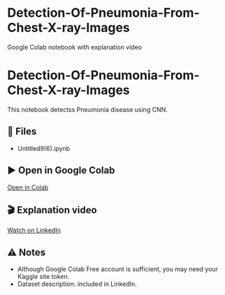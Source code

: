# Detection-Of-Pneumonia-From-Chest-X-ray-Images
Google Colab notebook with explanation video

# Detection-Of-Pneumonia-From-Chest-X-ray-Images

This notebook detectss Pneumonia disease using CNN.

## 📂 Files
- Untitled9(6).ipynb

## ▶️ Open in Google Colab
[Open in Colab](https://colab.research.google.com/github/katayoontech-spec/Detection-Of-Pneumonia-From-Chest-X-ray-Images/blob/main/Untitled9%20(6).ipynb)

## 🎬 Explanation video
[Watch on LinkedIn](https://www.linkedin.com/feed/update/urn:li:activity:7386381720142467073/)

## ⚠️ Notes
- Although Google Colab Free account is sufficient, you may need your Kaggle site token. 
- Dataset description: included in LinkedIn.
